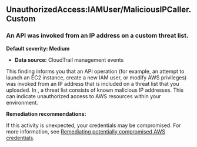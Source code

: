 UnauthorizedAccess:IAMUser/MaliciousIPCaller.Custom
---------------------------------------------------

### An API was invoked from an IP address on a custom threat list.

**Default severity: Medium**

* **Data source:** CloudTrail management events

This finding informs you that an API operation (for example, an attempt to launch an EC2 instance, create a new IAM user, or modify AWS privileges) was invoked from an IP address that is included on a threat list that you uploaded. In , a threat list consists of known malicious IP addresses. This can indicate unauthorized access to AWS resources within your environment.

**Remediation recommendations:**

If this activity is unexpected, your credentials may be compromised. For more information, see [Remediating potentially compromised AWS credentials](https://docs.aws.amazon.com/guardduty/latest/ug/compromised-creds.html).